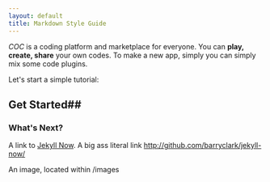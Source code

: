 ```yaml
---
layout: default
title: Markdown Style Guide
---
```


_COC_ is a coding platform and marketplace for everyone. You can **play, create, share** your own codes.
To make a new app, simply you can simply mix some code plugins.

Let's start a simple tutorial:

## Get Started##

### What's Next?

A link to [Jekyll Now](http://github.com/barryclark/jekyll-now/). A big ass literal link <http://github.com/barryclark/jekyll-now/>

An image, located within /images
